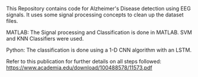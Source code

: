 This Repository contains code for Alzheimer's Disease detection using EEG signals. It uses some signal processing concepts to clean up the dataset files. 

MATLAB:
The Signal processing and Classification is done in MATLAB. SVM and KNN Classifiers were used.

Python:
The classification is done using a 1-D CNN algorithm with an LSTM.

Refer to this publication for further details on all steps followed:
https://www.academia.edu/download/100488578/11573.pdf
